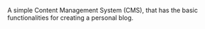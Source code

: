 A simple Content Management System (CMS), that has the basic functionalities for creating a personal blog.
